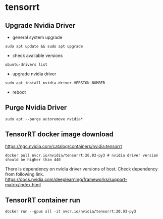 # tensorrt

## Upgrade Nvidia Driver
* general system upgrade
<pre><code>sudo apt update && sudo apt upgrade</code></pre>
* check available versions
<pre><code>ubuntu-drivers list</code></pre>
* upgrade nvidia driver
<pre><code>sudo apt install nvidia-driver-VERSION_NUMBER</code></pre>
* reboot

## Purge Nvidia Driver
<pre><code>sudo apt --purge autoremove nvidia*</code></pre>

## TensorRT docker image download
https://ngc.nvidia.com/catalog/containers/nvidia:tensorrt
<pre><code>docker pull nvcr.io/nvidia/tensorrt:20.03-py3 # nvidia driver version should be higher than 440</code></pre>

There is dependency on nvidia driver versions of host.
Check dependency from following link.
https://docs.nvidia.com/deeplearning/frameworks/support-matrix/index.html

## TensorRT container run
<pre><code>docker run --gpus all -it nvcr.io/nvidia/tensorrt:20.03-py3</code></pre>
